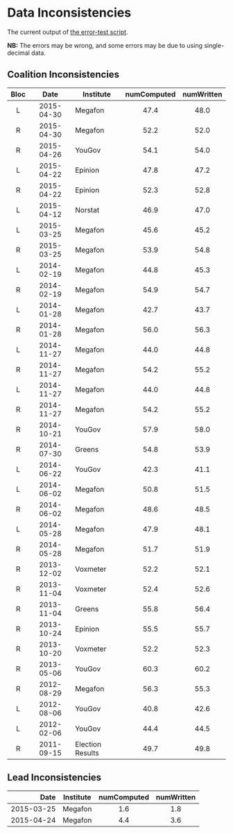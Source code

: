 Data Inconsistencies
====================
The current output of [the error-test script][tests].

**NB:** The errors may be wrong, and some errors may be due to using single-decimal data.

Coalition Inconsistencies
-------------------------

Bloc | Date       | Institute | numComputed | numWritten
:---:|:----------:|-----------|:-----------:|:---------:
 L   | 2015-04-30 | Megafon          | 47.4 | 48.0
 R   | 2015-04-30 | Megafon          | 52.2 | 52.0
 R   | 2015-04-26 | YouGov           | 54.1 | 54.0
 L   | 2015-04-22 | Epinion          | 47.8 | 47.2
 R   | 2015-04-22 | Epinion          | 52.3 | 52.8
 L   | 2015-04-12 | Norstat          | 46.9 | 47.0
 L   | 2015-03-25 | Megafon          | 45.6 | 45.2
 R   | 2015-03-25 | Megafon          | 53.9 | 54.8
 L   | 2014-02-19 | Megafon          | 44.8 | 45.3
 R   | 2014-02-19 | Megafon          | 54.9 | 54.7
 L   | 2014-01-28 | Megafon          | 42.7 | 43.7
 R   | 2014-01-28 | Megafon          | 56.0 | 56.3
 L   | 2014-11-27 | Megafon          | 44.0 | 44.8
 R   | 2014-11-27 | Megafon          | 54.2 | 55.2
 L   | 2014-11-27 | Megafon          | 44.0 | 44.8
 R   | 2014-11-27 | Megafon          | 54.2 | 55.2
 R   | 2014-10-21 | YouGov           | 57.9 | 58.0
 R   | 2014-07-30 | Greens           | 54.8 | 53.9
 L   | 2014-06-22 | YouGov           | 42.3 | 41.1
 L   | 2014-06-02 | Megafon          | 50.8 | 51.5
 R   | 2014-06-02 | Megafon          | 48.6 | 48.5
 L   | 2014-05-28 | Megafon          | 47.9 | 48.1
 R   | 2014-05-28 | Megafon          | 51.7 | 51.9
 R   | 2013-12-02 | Voxmeter         | 52.2 | 52.1
 R   | 2013-11-04 | Voxmeter         | 52.4 | 52.6
 R   | 2013-11-04 | Greens           | 55.8 | 56.4
 R   | 2013-10-24 | Epinion          | 55.5 | 55.7
 R   | 2013-10-20 | Voxmeter         | 52.2 | 52.3
 R   | 2013-05-06 | YouGov           | 60.3 | 60.2
 R   | 2012-08-29 | Megafon          | 56.3 | 55.3
 L   | 2012-08-06 | YouGov           | 40.8 | 42.6
 L   | 2012-02-06 | YouGov           | 44.4 | 44.5
 R   | 2011-09-15 | Election Results | 49.7 | 49.8

Lead Inconsistencies
--------------------

Date        | Institute | numComputed | numWritten
-----------:|-----------|:-----------:|:---------:
 2015-03-25 | Megafon   | 1.6         | 1.8
 2015-04-24 | Megafon   | 4.4         | 3.6


[tests]: https://github.com/ndarville/danish-polls/tree/master/_tests
